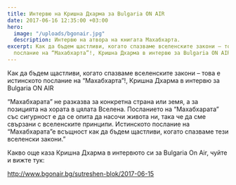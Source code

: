 ```yaml
---
title: Интервю на Кришна Дхарма за Bulgaria ON AIR
date: 2017-06-16 12:35:00 +03:00
hero:
  image: "/uploads/bgonair.jpg"
  description: Интервю на атвора на книгата Махабхарта.
excerpt: Как да бъдем щастливи, когато спазваме вселенските закони – това е истинското
  послание на “Махабхарта”!, Кришна Дхарма в интервю за Bulgaria ON AIR
---
```


Как да бъдем щастливи, когато спазваме вселенските закони – това е истинското послание на “Махабхарта”!, Кришна Дхарма в интервю за Bulgaria ON AIR

“Махабхарата” не разказва за конкретна страна или земя, а за позицията на хората в цялата Вселена. Посланието на “Махабхарата” със сигурност е да се опита да насочи живота ни, така че да сме свързани с вселенските принципи. Истинското послание на “Махабхарата”е всъщност как да бъдем щастливи, когато спазваме тези вселенски закони.”

Какво още каза Кришна Дхарма в интервюто си за Bulgaria On Air, чуйте и вижте тук:

[http://www.bgonair.bg/sutreshen-blok/2017-06-15 ](http://www.bgonair.bg/sutreshen-blok/2017-06-15/britanski-avtor-predstavya-epichno-proizvedenie-za-indiya-u-nas)